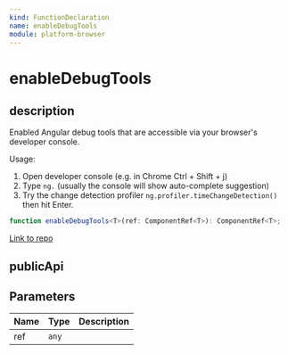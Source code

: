 ```yaml
---
kind: FunctionDeclaration
name: enableDebugTools
module: platform-browser
---
```


# enableDebugTools

## description

Enabled Angular debug tools that are accessible via your browser's
developer console.

Usage:

1. Open developer console (e.g. in Chrome Ctrl + Shift + j)
1. Type `ng.` (usually the console will show auto-complete suggestion)
1. Try the change detection profiler `ng.profiler.timeChangeDetection()`
   then hit Enter.

```ts
function enableDebugTools<T>(ref: ComponentRef<T>): ComponentRef<T>;
```

[Link to repo](https://github.com/timdeschryver/angular/blob/master/packages/platform-browser/src/browser/tools/tools.ts#L28-L31)

## publicApi

## Parameters

| Name | Type  | Description |
| ---- | ----- | ----------- |
| ref  | `any` |             |

